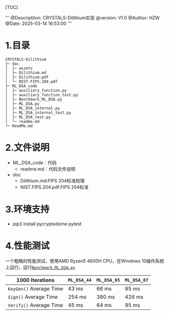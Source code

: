 [TOC]

'''
@Descripttion: CRYSTALS-Dilithium实现
@version: V1.0
@Author: HZW
@Date: 2025-03-14 16:53:00
'''

# 1.目录
```
CRYSTALS-Dilithium
├─ doc
│  ├─ assets
│  ├─ Dilithium.md
│  ├─ Dilithium.pdf
│  └─ NIST.FIPS.204.pdf
├─ ML_DSA_code
│  ├─ auxiliary_function.py
│  ├─ auxiliary_function_test.py
│  ├─ Benchmark_ML_DSA.py
│  ├─ ML_DSA.py
│  ├─ ML_DSA_internal.py
│  ├─ ML_DSA_internal_test.py
│  ├─ ML_DSA_test.py
│  └─ readme.md
└─ ReadMe.md
```
# 2.文件说明
* ML_DSA_code：代码
  * readme.md：代码文件说明
* doc
  * Dilithium.md:FIPS 204标准梳理
  * NIST.FIPS.204.pdf:FIPS 204标准
# 3.环境支持
* pip3 install pycryptodome pytest
# 4.性能测试
一个粗略的性能测试，使用AMD Ryzen5 4600H CPU，在Windows 10操作系统上运行。运行[`Benchmark_ML_DSA.py`](ML_DSA_code\Benchmark_ML_DSA.py)

|  1000 Iterations         | `ML_DSA_44`  | `ML_DSA_65`  | `ML_DSA_87`  |
|--------------------------|--------------|--------------|--------------|
| `KeyGen()` Average Time  |  43 ms        | 66 ms        | 95 ms        |
| `Sign()`   Average Time  |  254 ms       | 380 ms       | 426 ms       |
| `Verify()` Average Time  |  45 ms        | 64 ms        | 95 ms        |


